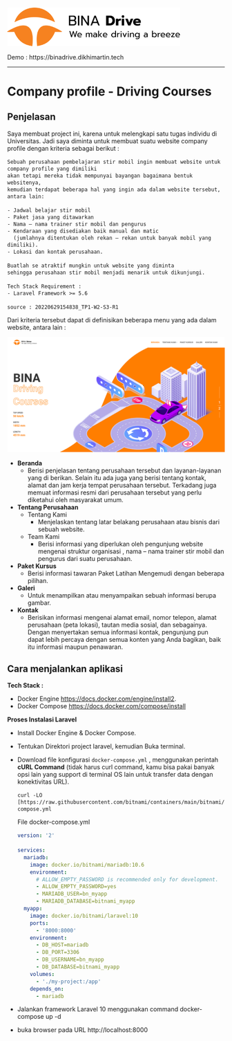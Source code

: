 <p align="left">
    <a href="https://binadrive.dikhimartin.tech/" target="_blank"><img src="https://raw.githubusercontent.com/dikhimartin/compro-driving-courses/main/my-project/public/assets/images/logo-bina-drive-black.png" width="400" alt="Bina Drive Logo">
    </a>
</p>
Demo : https://binadrive.dikhimartin.tech

------



# Company profile - Driving Courses

## Penjelasan 

Saya membuat project ini, karena untuk melengkapi satu tugas individu di Universitas. Jadi saya diminta untuk membuat suatu website company profile dengan kriteria sebagai berikut :

```
Sebuah perusahaan pembelajaran stir mobil ingin membuat website untuk company profile yang dimiliki
akan tetapi mereka tidak mempunyai bayangan bagaimana bentuk websitenya, 
kemudian terdapat beberapa hal yang ingin ada dalam website tersebut, antara lain:

- Jadwal belajar stir mobil
- Paket jasa yang ditawarkan
- Nama – nama trainer stir mobil dan pengurus
- Kendaraan yang disediakan baik manual dan matic 
  (jumlahnya ditentukan oleh rekan – rekan untuk banyak mobil yang dimiliki).
- Lokasi dan kontak perusahaan.

Buatlah se atraktif mungkin untuk website yang diminta 
sehingga perusahaan stir mobil menjadi menarik untuk dikunjungi.

Tech Stack Requirement : 
- Laravel Framework >= 5.6 

source : 20220629154838_TP1-W2-S3-R1
```


Dari kriteria tersebut dapat di definisikan beberapa menu yang ada dalam website, antara lain :

![](https://raw.githubusercontent.com/dikhimartin/compro-driving-courses/main/my-project/public/assets/images/layout/home-page.png)

- **Beranda**
  - Berisi penjelasan tentang perusahaan tersebut dan layanan-layanan yang di berikan. Selain itu ada juga yang berisi tentang kontak, alamat dan jam kerja tempat perusahaan tersebut. Terkadang juga memuat informasi resmi dari perusahaan tersebut yang perlu diketahui oleh masyarakat umum.
- **Tentang Perusahaan**
  - Tentang Kami
    - Menjelaskan tentang latar belakang perusahaan atau bisnis dari sebuah website.
  - Team Kami
    - Berisi informasi yang diperlukan oleh pengunjung website mengenai struktur organisasi , nama – nama trainer stir mobil dan pengurus dari suatu perusahaan.
- **Paket Kursus**
  - Berisi informasi tawaran Paket Latihan Mengemudi dengan beberapa pilihan.
- **Galeri**
  - Untuk menampilkan atau menyampaikan sebuah informasi  berupa gambar.
- **Kontak**
  - Berisikan informasi mengenai alamat email, nomor telepon, alamat perusahaan (peta lokasi), tautan media sosial, dan sebagainya. Dengan menyertakan semua informasi kontak, pengunjung pun dapat lebih percaya dengan semua konten yang Anda bagikan, baik itu informasi maupun penawaran.



## Cara menjalankan aplikasi

**Tech Stack :** 

- Docker Engine https://docs.docker.com/engine/install2. 
- Docker Compose https://docs.docker.com/compose/install
  

**Proses Instalasi Laravel**

- Install Docker Engine & Docker Compose.

- Tentukan Direktori project laravel, kemudian Buka terminal.

- Download file konfigurasi ```docker-compose.yml``` , menggunakan perintah **cURL Command** (tidak harus curl command, kamu bisa pakai banyak opsi lain yang support di terminal OS lain untuk transfer data dengan konektivitas URL).

  ```shell 
  curl -LO [https://raw.githubusercontent.com/bitnami/containers/main/bitnami/laravel/docker-compose.yml
  ```


  File docker-compose.yml

  ```yml
  version: '2'
  
  services:
    mariadb:
      image: docker.io/bitnami/mariadb:10.6
      environment:
        # ALLOW_EMPTY_PASSWORD is recommended only for development.
        - ALLOW_EMPTY_PASSWORD=yes
        - MARIADB_USER=bn_myapp
        - MARIADB_DATABASE=bitnami_myapp
    myapp:
      image: docker.io/bitnami/laravel:10
      ports:
        - '8000:8000'
      environment:
        - DB_HOST=mariadb
        - DB_PORT=3306
        - DB_USERNAME=bn_myapp
        - DB_DATABASE=bitnami_myapp
      volumes:
        - './my-project:/app'
      depends_on:
        - mariadb
  ```

- Jalankan framework Laravel 10 menggunakan command docker-compose up -d

- buka browser pada URL  http://localhost:8000
